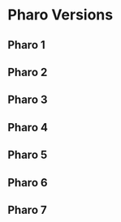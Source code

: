 # Pharo Versions

## Pharo 1

## Pharo 2

## Pharo 3

## Pharo 4

## Pharo 5

## Pharo 6

## Pharo 7



